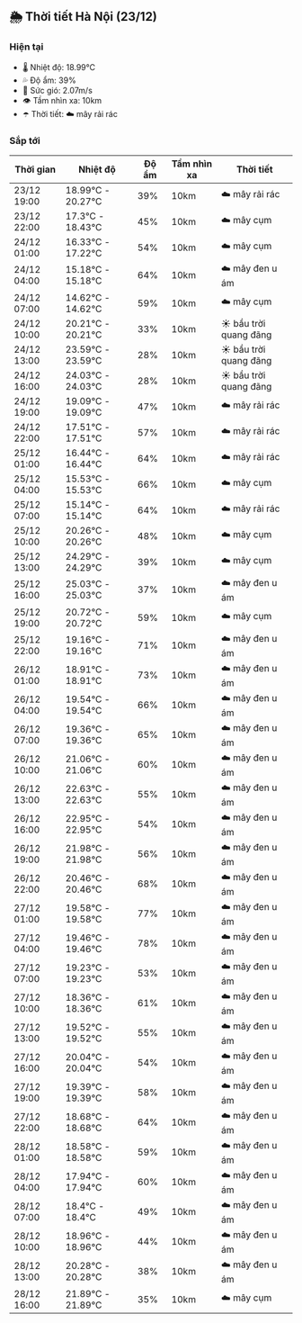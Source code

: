 ## 🌦️ Thời tiết Hà Nội (23/12)

### Hiện tại

- 🌡️ Nhiệt độ: 18.99℃
- 💦 Độ ẩm: 39%
- 💨 Sức gió: 2.07m/s
- 👁️ Tầm nhìn xa: 10km
- ☂️ Thời tiết: ☁️ mây rải rác

### Sắp tới

| Thời gian | Nhiệt độ | Độ ẩm | Tầm nhìn xa | Thời tiết |
| --- | --- | --- | --- | --- |
| 23/12 19:00 | 18.99℃ - 20.27℃ | 39% | 10km | ☁️ mây rải rác |
| 23/12 22:00 | 17.3℃ - 18.43℃ | 45% | 10km | ☁️ mây cụm |
| 24/12 01:00 | 16.33℃ - 17.22℃ | 54% | 10km | ☁️ mây cụm |
| 24/12 04:00 | 15.18℃ - 15.18℃ | 64% | 10km | ☁️ mây đen u ám |
| 24/12 07:00 | 14.62℃ - 14.62℃ | 59% | 10km | ☁️ mây cụm |
| 24/12 10:00 | 20.21℃ - 20.21℃ | 33% | 10km | ☀️ bầu trời quang đãng |
| 24/12 13:00 | 23.59℃ - 23.59℃ | 28% | 10km | ☀️ bầu trời quang đãng |
| 24/12 16:00 | 24.03℃ - 24.03℃ | 28% | 10km | ☀️ bầu trời quang đãng |
| 24/12 19:00 | 19.09℃ - 19.09℃ | 47% | 10km | ☁️ mây rải rác |
| 24/12 22:00 | 17.51℃ - 17.51℃ | 57% | 10km | ☁️ mây rải rác |
| 25/12 01:00 | 16.44℃ - 16.44℃ | 64% | 10km | ☁️ mây rải rác |
| 25/12 04:00 | 15.53℃ - 15.53℃ | 66% | 10km | ☁️ mây cụm |
| 25/12 07:00 | 15.14℃ - 15.14℃ | 64% | 10km | ☁️ mây rải rác |
| 25/12 10:00 | 20.26℃ - 20.26℃ | 48% | 10km | ☁️ mây cụm |
| 25/12 13:00 | 24.29℃ - 24.29℃ | 39% | 10km | ☁️ mây cụm |
| 25/12 16:00 | 25.03℃ - 25.03℃ | 37% | 10km | ☁️ mây đen u ám |
| 25/12 19:00 | 20.72℃ - 20.72℃ | 59% | 10km | ☁️ mây cụm |
| 25/12 22:00 | 19.16℃ - 19.16℃ | 71% | 10km | ☁️ mây đen u ám |
| 26/12 01:00 | 18.91℃ - 18.91℃ | 73% | 10km | ☁️ mây đen u ám |
| 26/12 04:00 | 19.54℃ - 19.54℃ | 66% | 10km | ☁️ mây đen u ám |
| 26/12 07:00 | 19.36℃ - 19.36℃ | 65% | 10km | ☁️ mây đen u ám |
| 26/12 10:00 | 21.06℃ - 21.06℃ | 60% | 10km | ☁️ mây đen u ám |
| 26/12 13:00 | 22.63℃ - 22.63℃ | 55% | 10km | ☁️ mây đen u ám |
| 26/12 16:00 | 22.95℃ - 22.95℃ | 54% | 10km | ☁️ mây đen u ám |
| 26/12 19:00 | 21.98℃ - 21.98℃ | 56% | 10km | ☁️ mây đen u ám |
| 26/12 22:00 | 20.46℃ - 20.46℃ | 68% | 10km | ☁️ mây đen u ám |
| 27/12 01:00 | 19.58℃ - 19.58℃ | 77% | 10km | ☁️ mây đen u ám |
| 27/12 04:00 | 19.46℃ - 19.46℃ | 78% | 10km | ☁️ mây đen u ám |
| 27/12 07:00 | 19.23℃ - 19.23℃ | 53% | 10km | ☁️ mây đen u ám |
| 27/12 10:00 | 18.36℃ - 18.36℃ | 61% | 10km | ☁️ mây đen u ám |
| 27/12 13:00 | 19.52℃ - 19.52℃ | 55% | 10km | ☁️ mây đen u ám |
| 27/12 16:00 | 20.04℃ - 20.04℃ | 54% | 10km | ☁️ mây đen u ám |
| 27/12 19:00 | 19.39℃ - 19.39℃ | 58% | 10km | ☁️ mây đen u ám |
| 27/12 22:00 | 18.68℃ - 18.68℃ | 64% | 10km | ☁️ mây đen u ám |
| 28/12 01:00 | 18.58℃ - 18.58℃ | 59% | 10km | ☁️ mây đen u ám |
| 28/12 04:00 | 17.94℃ - 17.94℃ | 60% | 10km | ☁️ mây đen u ám |
| 28/12 07:00 | 18.4℃ - 18.4℃ | 49% | 10km | ☁️ mây đen u ám |
| 28/12 10:00 | 18.96℃ - 18.96℃ | 44% | 10km | ☁️ mây đen u ám |
| 28/12 13:00 | 20.28℃ - 20.28℃ | 38% | 10km | ☁️ mây đen u ám |
| 28/12 16:00 | 21.89℃ - 21.89℃ | 35% | 10km | ☁️ mây cụm |
